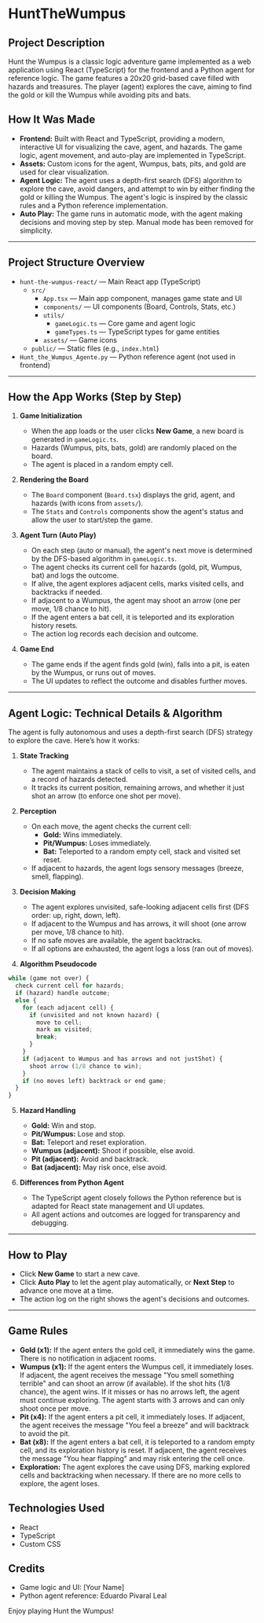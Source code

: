# HuntTheWumpus

## Project Description

Hunt the Wumpus is a classic logic adventure game implemented as a web application using React (TypeScript) for the frontend and a Python agent for reference logic. The game features a 20x20 grid-based cave filled with hazards and treasures. The player (agent) explores the cave, aiming to find the gold or kill the Wumpus while avoiding pits and bats.

## How It Was Made

- **Frontend:** Built with React and TypeScript, providing a modern, interactive UI for visualizing the cave, agent, and hazards. The game logic, agent movement, and auto-play are implemented in TypeScript.
- **Assets:** Custom icons for the agent, Wumpus, bats, pits, and gold are used for clear visualization.
- **Agent Logic:** The agent uses a depth-first search (DFS) algorithm to explore the cave, avoid dangers, and attempt to win by either finding the gold or killing the Wumpus. The agent's logic is inspired by the classic rules and a Python reference implementation.
- **Auto Play:** The game runs in automatic mode, with the agent making decisions and moving step by step. Manual mode has been removed for simplicity.

---

## Project Structure Overview

- `hunt-the-wumpus-react/` — Main React app (TypeScript)
  - `src/`
    - `App.tsx` — Main app component, manages game state and UI
    - `components/` — UI components (Board, Controls, Stats, etc.)
    - `utils/`
      - `gameLogic.ts` — Core game and agent logic
      - `gameTypes.ts` — TypeScript types for game entities
    - `assets/` — Game icons
  - `public/` — Static files (e.g., `index.html`)
- `Hunt_the_Wumpus_Agente.py` — Python reference agent (not used in frontend)

---

## How the App Works (Step by Step)

1. **Game Initialization**
   - When the app loads or the user clicks **New Game**, a new board is generated in `gameLogic.ts`.
   - Hazards (Wumpus, pits, bats, gold) are randomly placed on the board.
   - The agent is placed in a random empty cell.

2. **Rendering the Board**
   - The `Board` component (`Board.tsx`) displays the grid, agent, and hazards (with icons from `assets/`).
   - The `Stats` and `Controls` components show the agent's status and allow the user to start/step the game.

3. **Agent Turn (Auto Play)**
   - On each step (auto or manual), the agent's next move is determined by the DFS-based algorithm in `gameLogic.ts`.
   - The agent checks its current cell for hazards (gold, pit, Wumpus, bat) and logs the outcome.
   - If alive, the agent explores adjacent cells, marks visited cells, and backtracks if needed.
   - If adjacent to a Wumpus, the agent may shoot an arrow (one per move, 1/8 chance to hit).
   - If the agent enters a bat cell, it is teleported and its exploration history resets.
   - The action log records each decision and outcome.

4. **Game End**
   - The game ends if the agent finds gold (win), falls into a pit, is eaten by the Wumpus, or runs out of moves.
   - The UI updates to reflect the outcome and disables further moves.

---

## Agent Logic: Technical Details & Algorithm

The agent is fully autonomous and uses a depth-first search (DFS) strategy to explore the cave. Here’s how it works:

1. **State Tracking**
   - The agent maintains a stack of cells to visit, a set of visited cells, and a record of hazards detected.
   - It tracks its current position, remaining arrows, and whether it just shot an arrow (to enforce one shot per move).

2. **Perception**
   - On each move, the agent checks the current cell:
     - **Gold:** Wins immediately.
     - **Pit/Wumpus:** Loses immediately.
     - **Bat:** Teleported to a random empty cell, stack and visited set reset.
   - If adjacent to hazards, the agent logs sensory messages (breeze, smell, flapping).

3. **Decision Making**
   - The agent explores unvisited, safe-looking adjacent cells first (DFS order: up, right, down, left).
   - If adjacent to the Wumpus and has arrows, it will shoot (one arrow per move, 1/8 chance to hit).
   - If no safe moves are available, the agent backtracks.
   - If all options are exhausted, the agent logs a loss (ran out of moves).

4. **Algorithm Pseudocode**

```typescript
while (game not over) {
  check current cell for hazards;
  if (hazard) handle outcome;
  else {
    for (each adjacent cell) {
      if (unvisited and not known hazard) {
        move to cell;
        mark as visited;
        break;
      }
    }
    if (adjacent to Wumpus and has arrows and not justShot) {
      shoot arrow (1/8 chance to win);
    }
    if (no moves left) backtrack or end game;
  }
}
```

5. **Hazard Handling**
   - **Gold:** Win and stop.
   - **Pit/Wumpus:** Lose and stop.
   - **Bat:** Teleport and reset exploration.
   - **Wumpus (adjacent):** Shoot if possible, else avoid.
   - **Pit (adjacent):** Avoid and backtrack.
   - **Bat (adjacent):** May risk once, else avoid.

6. **Differences from Python Agent**
   - The TypeScript agent closely follows the Python reference but is adapted for React state management and UI updates.
   - All agent actions and outcomes are logged for transparency and debugging.

---

## How to Play

- Click **New Game** to start a new cave.
- Click **Auto Play** to let the agent play automatically, or **Next Step** to advance one move at a time.
- The action log on the right shows the agent's decisions and outcomes.

---

## Game Rules

- **Gold (x1):** If the agent enters the gold cell, it immediately wins the game. There is no notification in adjacent rooms.
- **Wumpus (x1):** If the agent enters the Wumpus cell, it immediately loses. If adjacent, the agent receives the message "You smell something terrible" and can shoot an arrow (if available). If the shot hits (1/8 chance), the agent wins. If it misses or has no arrows left, the agent must continue exploring. The agent starts with 3 arrows and can only shoot once per move.
- **Pit (x4):** If the agent enters a pit cell, it immediately loses. If adjacent, the agent receives the message "You feel a breeze" and will backtrack to avoid the pit.
- **Bat (x8):** If the agent enters a bat cell, it is teleported to a random empty cell, and its exploration history is reset. If adjacent, the agent receives the message "You hear flapping" and may risk entering the cell once.
- **Exploration:** The agent explores the cave using DFS, marking explored cells and backtracking when necessary. If there are no more cells to explore, the agent loses.

## Technologies Used

- React
- TypeScript
- Custom CSS

## Credits

- Game logic and UI: [Your Name]
- Python agent reference: Eduardo Pivaral Leal

Enjoy playing Hunt the Wumpus!